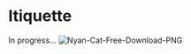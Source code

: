 # Itiquette

In progress...
![Nyan-Cat-Free-Download-PNG](https://user-images.githubusercontent.com/37870813/203255656-3f6fdfb7-ebbd-46a5-ac38-5e2e60678a93.png)
